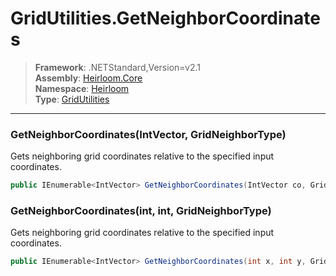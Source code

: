 # GridUtilities.GetNeighborCoordinates

> **Framework**: .NETStandard,Version=v2.1  
> **Assembly**: [Heirloom.Core][0]  
> **Namespace**: [Heirloom][0]  
> **Type**: [GridUtilities][1]  

--------------------------------------------------------------------------------

### GetNeighborCoordinates(IntVector, GridNeighborType)

Gets neighboring grid coordinates relative to the specified input coordinates.

```cs
public IEnumerable<IntVector> GetNeighborCoordinates(IntVector co, GridNeighborType neighborType)
```

### GetNeighborCoordinates(int, int, GridNeighborType)

Gets neighboring grid coordinates relative to the specified input coordinates.

```cs
public IEnumerable<IntVector> GetNeighborCoordinates(int x, int y, GridNeighborType neighborType)
```

[0]: ..\Heirloom.Core.md
[1]: Heirloom.GridUtilities.md
